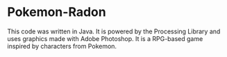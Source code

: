 # Pokemon-Radon

This code was written in Java. It is powered by the Processing Library and uses graphics made with Adobe Photoshop.
It is a RPG-based game inspired by characters from Pokemon.
